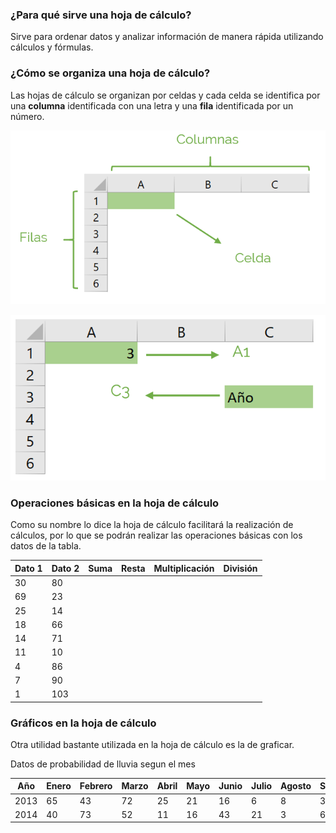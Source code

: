### ¿Para qué sirve una hoja de cálculo?

Sirve para ordenar datos y analizar información de manera rápida utilizando cálculos y fórmulas.

### ¿Cómo se organiza una hoja de cálculo?

Las hojas de cálculo se organizan por celdas y cada celda se identifica por una **columna** identificada con una letra y una **fila** identificada por un número.

![FilasColumnas](https://github.com/angelumoca21/PILAREScomputacionAvanzada/blob/main/img/celdasFilas.png)

![EjemploCelda](https://github.com/angelumoca21/PILAREScomputacionAvanzada/blob/main/img/celdasejemplo.png)

### Operaciones básicas en la hoja de cálculo

Como su nombre lo dice la hoja de cálculo facilitará la realización de cálculos, por lo que se podrán realizar las operaciones básicas con los datos de la tabla.

|  Dato 1  |  Dato 2 |  Suma  |  Resta  |  Multiplicación  |  División  |
|----------|---------|--------|---------|------------------|------------|
|    30    |    80   |        |         |                  |            |
|    69    |    23   |        |         |                  |            |
|    25    |    14   |        |         |                  |            |
|    18    |    66   |        |         |                  |            |
|    14    |    71   |        |         |                  |            |
|    11    |    10   |        |         |                  |            |
|     4    |    86   |        |         |                  |            |
|     7    |    90   |        |         |                  |            |
|     1    |   103   |        |         |                  |            |

### Gráficos en la hoja de cálculo

Otra utilidad bastante utilizada en la hoja de cálculo es la de graficar.

Datos de probabilidad de lluvia segun el mes

|  Año  |  Enero  |  Febrero  |  Marzo  |  Abril  |  Mayo  |  Junio  |  Julio  |  Agosto  |  Septiembre  |  Octubre |  Noviembre  |  Diciembre  |
|-------|---------|-----------|---------|---------|--------|---------|---------|----------|--------------|----------|-------------|-------------|    
| 2013  |    65   |     43    |    72   |    25   |   21   |   16    |    6    |     8    |      38      |    69    |     72      |     55      | 
| 2014  |    40   |     73    |    52   |    11   |   16   |   43    |    21   |     3    |      64      |    72    |     48      |     36      |
